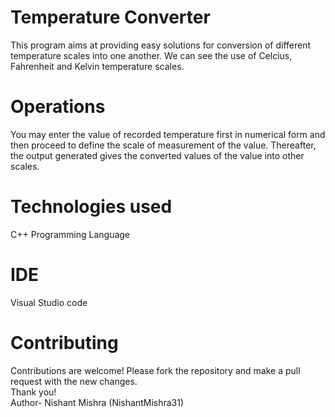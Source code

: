 # Temperature Converter
This program aims at providing easy solutions for conversion of different temperature scales into one another. We can see the use of Celcius, Fahrenheit and Kelvin temperature scales. 
# Operations
You may enter the value of recorded temperature first in numerical form and then proceed to define the scale of measurement of the value. Thereafter, the output generated gives the converted values of the value into other scales.
# Technologies used
C++ Programming Language
# IDE
Visual Studio code
# Contributing
Contributions are welcome! Please fork the repository and make a pull request with the new changes. </br>
Thank you! </br>
Author- Nishant Mishra (NishantMishra31)
